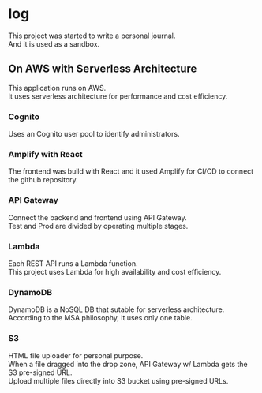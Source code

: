 # log
This project was started to write a personal journal.  
And it is used as a sandbox.

## On AWS with Serverless Architecture
This application runs on AWS.  
It uses serverless architecture for performance and cost efficiency.

### Cognito
Uses an Cognito user pool to identify administrators.

### Amplify with React
The frontend was build with React and it used Amplify for CI/CD to connect the github repository.

### API Gateway
Connect the backend and frontend using API Gateway.  
Test and Prod are divided by operating multiple stages.

### Lambda
Each REST API runs a Lambda function.  
This project uses Lambda for high availability and cost efficiency.

### DynamoDB
DynamoDB is a NoSQL DB that sutable for serverless architecture.  
According to the MSA philosophy, it uses only one table.

### S3
HTML file uploader for personal purpose.  
When a file dragged into the drop zone, API Gateway w/ Lambda gets the S3 pre-signed URL.  
Upload multiple files directly into S3 bucket using pre-signed URLs.  